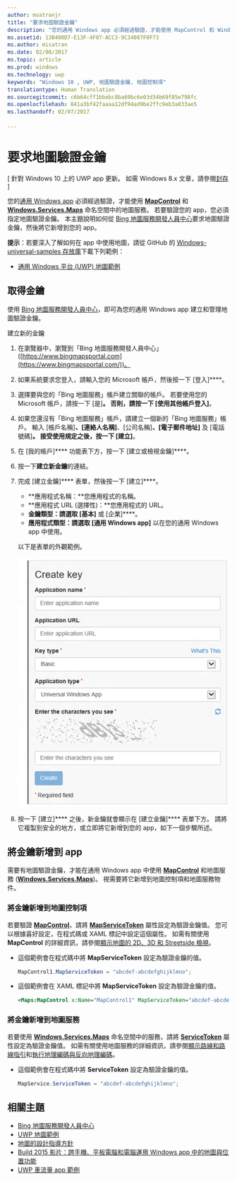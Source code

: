```yaml
---
author: msatranjr
title: "要求地圖驗證金鑰"
description: "您的通用 Windows app 必須經過驗證，才能使用 MapControl 和 Windows.Services.Maps 命名空間中的地圖服務。"
ms.assetid: 13B400D7-E13F-4F07-ACC3-9C34087F0F73
ms.author: misatran
ms.date: 02/08/2017
ms.topic: article
ms.prod: windows
ms.technology: uwp
keywords: "Windows 10 , UWP, 地圖驗證金鑰, 地圖控制項"
translationtype: Human Translation
ms.sourcegitcommit: c6b64cff1bbebc8ba69bc6e03d34b69f85e798fc
ms.openlocfilehash: 841a3bf42faaaa12df94ad9be2ffc9eb3a833ae5
ms.lasthandoff: 02/07/2017

---
```


# <a name="request-a-maps-authentication-key"></a>要求地圖驗證金鑰


\[ 針對 Windows 10 上的 UWP app 更新。 如需 Windows 8.x 文章，請參閱[封存](http://go.microsoft.com/fwlink/p/?linkid=619132) \]


您的[通用 Windows app](https://msdn.microsoft.com/library/windows/apps/dn894631) 必須經過驗證，才能使用 [**MapControl**](https://msdn.microsoft.com/library/windows/apps/dn637004) 和 [**Windows.Services.Maps**](https://msdn.microsoft.com/library/windows/apps/dn636979) 命名空間中的地圖服務。 若要驗證您的 app，您必須指定地圖驗證金鑰。 本主題說明如何從 [Bing 地圖服務開發人員中心](https://www.bingmapsportal.com/)要求地圖驗證金鑰，然後將它新增到您的 app。

**提示**：若要深入了解如何在 app 中使用地圖，請從 GitHub 的 [Windows-universal-samples 存放庫](http://go.microsoft.com/fwlink/p/?LinkId=619979)下載下列範例：

-   [通用 Windows 平台 (UWP) 地圖範例](http://go.microsoft.com/fwlink/p/?LinkId=619977)

## <a name="get-a-key"></a>取得金鑰


使用 [Bing 地圖服務開發人員中心](https://www.bingmapsportal.com/)，即可為您的通用 Windows app 建立和管理地圖驗證金鑰。

建立新的金鑰

1.  在瀏覽器中，瀏覽到「Bing 地圖服務開發人員中心」([https://www.bingmapsportal.com](https://www.bingmapsportal.com/))。

2.  如果系統要求您登入，請輸入您的 Microsoft 帳戶，然後按一下 [登入]****。

3.  選擇要與您的「Bing 地圖服務」帳戶建立關聯的帳戶。 若要使用您的 Microsoft 帳戶，請按一下 [是]****。 否則，請按一下 [使用其他帳戶登入]****。

4.  如果您還沒有「Bing 地圖服務」帳戶，請建立一個新的「Bing 地圖服務」帳戶。 輸入 [帳戶名稱]****、[連絡人名稱]****、[公司名稱]****、[電子郵件地址]**** 及 [電話號碼]****。 接受使用規定之後，按一下 [建立]****。

5.  在 [我的帳戶]**** 功能表下方，按一下 [建立或檢視金鑰]****。

6.  按一下**建立新金鑰**的連結。

7.  完成 [建立金鑰]**** 表單，然後按一下 [建立]****。

    -   **應用程式名稱：**您應用程式的名稱。
    -   **應用程式 URL (選擇性)：**您應用程式的 URL。
    -   **金鑰類型：**請選取 [基本]**** 或 [企業]****。
    -   **應用程式類型：**請選取 [通用 Windows app]**** 以在您的通用 Windows app 中使用。

    以下是表單的外觀範例。

    ![[建立金鑰] 表單的範例。](images/createkeydialog.png)

8.  按一下 [建立]**** 之後，新金鑰就會顯示在 [建立金鑰]**** 表單下方。 請將它複製到安全的地方，或立即將它新增到您的 app，如下一個步驟所述。

## <a name="add-the-key-to-your-app"></a>將金鑰新增到 app


需要有地圖驗證金鑰，才能在通用 Windows app 中使用 [**MapControl**](https://msdn.microsoft.com/library/windows/apps/dn637004) 和地圖服務 ([**Windows.Services.Maps**](https://msdn.microsoft.com/library/windows/apps/dn636979))。 視需要將它新增到地圖控制項和地圖服務物件。

### <a name="to-add-the-key-to-a-map-control"></a>將金鑰新增到地圖控制項

若要驗證 [**MapControl**](https://msdn.microsoft.com/library/windows/apps/dn637004)，請將 [**MapServiceToken**](https://msdn.microsoft.com/library/windows/apps/dn637036) 屬性設定為驗證金鑰值。 您可以根據喜好設定，在程式碼或 XAML 標記中設定這個屬性。 如需有關使用 **MapControl** 的詳細資訊，請參閱[顯示地圖的 2D、3D 和 Streetside 檢視](display-maps.md)。

-   這個範例會在程式碼中將 **MapServiceToken** 設定為驗證金鑰的值。

    ```cs
    MapControl1.MapServiceToken = "abcdef-abcdefghijklmno";
    ```

-   這個範例會在 XAML 標記中將 **MapServiceToken** 設定為驗證金鑰的值。

    ```xml
    <Maps:MapControl x:Name="MapControl1" MapServiceToken="abcdef-abcdefghijklmno"/>
    ```

### <a name="to-add-the-key-to-map-services"></a>將金鑰新增到地圖服務

若要使用 [**Windows.Services.Maps**](https://msdn.microsoft.com/library/windows/apps/dn636979) 命名空間中的服務，請將 [**ServiceToken**](https://msdn.microsoft.com/library/windows/apps/dn636977) 屬性設定為驗證金鑰值。 如需有關使用地圖服務的詳細資訊，請參閱[顯示路線和路線指引](routes-and-directions.md)和[執行地理編碼與反向地理編碼](geocoding.md)。

-   這個範例會在程式碼中將 **ServiceToken** 設定為驗證金鑰的值。

    ```cs
    MapService.ServiceToken = "abcdef-abcdefghijklmno";
    ```

## <a name="related-topics"></a>相關主題

* [Bing 地圖服務開發人員中心](https://www.bingmapsportal.com/)
* [UWP 地圖範例](http://go.microsoft.com/fwlink/p/?LinkId=619977)
* [地圖的設計指導方針](https://msdn.microsoft.com/library/windows/apps/dn596102)
* [Build 2015 影片：跨手機、平板電腦和電腦運用 Windows app 中的地圖與位置功能](https://channel9.msdn.com/Events/Build/2015/2-757)
* [UWP 車流量 app 範例](http://go.microsoft.com/fwlink/p/?LinkId=619982)

